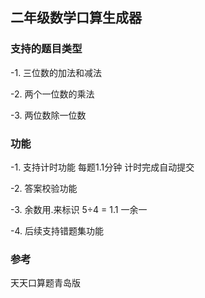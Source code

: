 ## 二年级数学口算生成器


### 支持的题目类型

-1. 三位数的加法和减法

-2. 两个一位数的乘法

-3. 两位数除一位数


### 功能
-1. 支持计时功能  每题1.1分钟 计时完成自动提交
 
-2. 答案校验功能

-3. 余数用.来标识  5÷4 = 1.1 一余一

-4. 后续支持错题集功能



### 参考
天天口算题青岛版